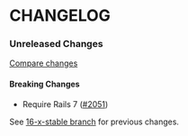 # CHANGELOG



### Unreleased Changes

[Compare changes](https://github.com/codevise/pageflow/compare/16-x-stable...master)

#### Breaking Changes

- Require Rails 7
  ([#2051](https://github.com/codevise/pageflow/pull/2051))

See
[16-x-stable branch](https://github.com/codevise/pageflow/blob/16-x-stable/CHANGELOG.md)
for previous changes.
